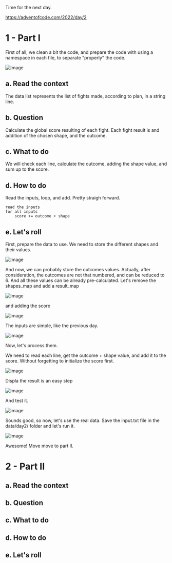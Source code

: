 Time for the next day.

https://adventofcode.com/2022/day/2

# 1 - Part I

First of all, we clean a bit the code, and prepare the code with using a namespace in each file, to separate "properly" the code.

![image](https://user-images.githubusercontent.com/14072620/206487243-f84bb12f-a3a3-488b-824f-c3d7e98ff896.png)

## a. Read the context

The data list represents the list of fights made, according to plan, in a string line.

## b. Question

Calculate the global score resulting of each fight.
Each fight result is and addition of the chosen shape, and the outcome.

## c. What to do

We will check each line, calculate the outcome, adding the shape value, and sum up to the score.

## d. How to do

Read the inputs, loop, and add. Pretty straigh forward.

```
read the inputs
for all inputs
	score += outcome + shape
```

## e. Let's roll

First, prepare the data to use.
We need to store the different shapes and their values.

![image](https://user-images.githubusercontent.com/14072620/206487874-56d89989-cb72-43cb-a3f7-a3e06160db48.png)

And now, we can probably store the outcomes values.
Actually, after consideration, the outcomes are not that numbered, and can be reduced to 6. And all these values can be already pre-calculated.
Let's remove the shapes_map and add a result_map

![image](https://user-images.githubusercontent.com/14072620/206488862-a041ee58-0e91-4afe-ad8f-d38e268147b8.png)

and adding the score

![image](https://user-images.githubusercontent.com/14072620/206488993-00e8d708-f394-42d2-8b37-468446a81f20.png)

The inputs are simple, like the previous day.

![image](https://user-images.githubusercontent.com/14072620/206489251-8a48c324-1123-46c4-a6b2-5407eeded6bf.png)

Now, let's process them.

We need to read each line, get the outcome + shape value, and add it to the score. Without forgetting to initialize the score first.

![image](https://user-images.githubusercontent.com/14072620/206489588-e3eea2be-ccde-42a3-b686-4ac96126f3e1.png)

Displa the result is an easy step

![image](https://user-images.githubusercontent.com/14072620/206489761-dab1ef2b-eb9f-4193-9775-bb9f26b81ee0.png)

And test it.

![image](https://user-images.githubusercontent.com/14072620/206489944-0ddee329-38f5-480d-8392-0dc7bcfdb26f.png)

Sounds good, so now, let's use the real data.
Save the input.txt file in the data/day2/ folder and let's run it.

![image](https://user-images.githubusercontent.com/14072620/206490415-1faefe86-e54a-49bc-bcd4-6c2b288558d5.png)

Awesome! Move move to part II.

# 2 - Part II

## a. Read the context

## b. Question

## c. What to do

## d. How to do

## e. Let's roll
